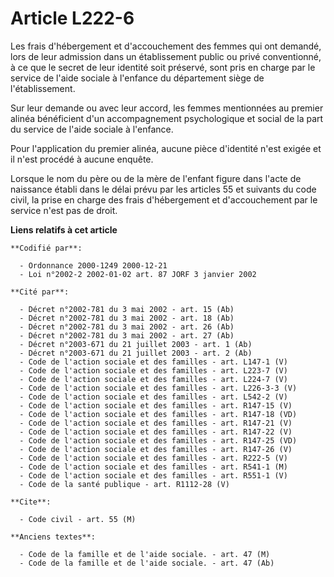 # Article L222-6

Les frais d'hébergement et d'accouchement des femmes qui ont demandé, lors de leur admission dans un établissement public ou
privé conventionné, à ce que le secret de leur identité soit préservé, sont pris en charge par le service de l'aide sociale à
l'enfance du département siège de l'établissement.

Sur leur demande ou avec leur accord, les femmes mentionnées au premier alinéa bénéficient d'un accompagnement psychologique
et social de la part du service de l'aide sociale à l'enfance.

Pour l'application du premier alinéa, aucune pièce d'identité n'est exigée et il n'est procédé à aucune enquête.

Lorsque le nom du père ou de la mère de l'enfant figure dans l'acte de naissance établi dans le délai prévu par les articles
55 et suivants du code civil, la prise en charge des frais d'hébergement et d'accouchement par le service n'est pas de droit.

**Liens relatifs à cet article**

	**Codifié par**:

	  - Ordonnance 2000-1249 2000-12-21
	  - Loi n°2002-2 2002-01-02 art. 87 JORF 3 janvier 2002

	**Cité par**:

	  - Décret n°2002-781 du 3 mai 2002 - art. 15 (Ab)
	  - Décret n°2002-781 du 3 mai 2002 - art. 18 (Ab)
	  - Décret n°2002-781 du 3 mai 2002 - art. 26 (Ab)
	  - Décret n°2002-781 du 3 mai 2002 - art. 27 (Ab)
	  - Décret n°2003-671 du 21 juillet 2003 - art. 1 (Ab)
	  - Décret n°2003-671 du 21 juillet 2003 - art. 2 (Ab)
	  - Code de l'action sociale et des familles - art. L147-1 (V)
	  - Code de l'action sociale et des familles - art. L223-7 (V)
	  - Code de l'action sociale et des familles - art. L224-7 (V)
	  - Code de l'action sociale et des familles - art. L226-3-3 (V)
	  - Code de l'action sociale et des familles - art. L542-2 (V)
	  - Code de l'action sociale et des familles - art. R147-15 (V)
	  - Code de l'action sociale et des familles - art. R147-18 (VD)
	  - Code de l'action sociale et des familles - art. R147-21 (V)
	  - Code de l'action sociale et des familles - art. R147-22 (V)
	  - Code de l'action sociale et des familles - art. R147-25 (VD)
	  - Code de l'action sociale et des familles - art. R147-26 (V)
	  - Code de l'action sociale et des familles - art. R222-5 (V)
	  - Code de l'action sociale et des familles - art. R541-1 (M)
	  - Code de l'action sociale et des familles - art. R551-1 (V)
	  - Code de la santé publique - art. R1112-28 (V)

	**Cite**:

	  - Code civil - art. 55 (M)

	**Anciens textes**:

	  - Code de la famille et de l'aide sociale. - art. 47 (M)
	  - Code de la famille et de l'aide sociale. - art. 47 (Ab)
